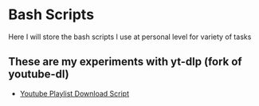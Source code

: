 # Bash Scripts 
Here I will store the bash scripts I use at personal level for variety of tasks
## These are my experiments with yt-dlp (fork of youtube-dl)
- [Youtube Playlist Download Script](https://github.com/Prakhargarg-2010196/yt-dl-experiments/tree/main/yt-playlist-script)
